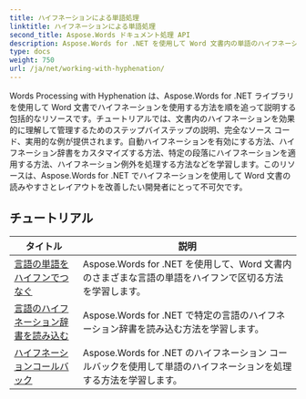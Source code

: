 ```yaml
---
title: ハイフネーションによる単語処理
linktitle: ハイフネーションによる単語処理
second_title: Aspose.Words ドキュメント処理 API
description: Aspose.Words for .NET を使用して Word 文書内の単語のハイフネーションを管理する方法を学びます。完全なチュートリアルと実用的な例が含まれています。
type: docs
weight: 750
url: /ja/net/working-with-hyphenation/
---
```

Words Processing with Hyphenation は、Aspose.Words for .NET ライブラリを使用して Word 文書でハイフネーションを使用する方法を順を追って説明する包括的なリソースです。チュートリアルでは、文書内のハイフネーションを効果的に理解して管理するためのステップバイステップの説明、完全なソース コード、実用的な例が提供されます。自動ハイフネーションを有効にする方法、ハイフネーション辞書をカスタマイズする方法、特定の段落にハイフネーションを適用する方法、ハイフネーション例外を処理する方法などを学習します。このリソースは、Aspose.Words for .NET でハイフネーションを使用して Word 文書の読みやすさとレイアウトを改善したい開発者にとって不可欠です。

 ## チュートリアル
| タイトル | 説明 |
| --- | --- |
| [言語の単語をハイフンでつなぐ](./hyphenate-words-of-languages/) | Aspose.Words for .NET を使用して、Word 文書内のさまざまな言語の単語をハイフンで区切る方法を学習します。 |
| [言語のハイフネーション辞書を読み込む](./load-hyphenation-dictionary-for-language/) |Aspose.Words for .NET で特定の言語のハイフネーション辞書を読み込む方法を学習します。 |
| [ハイフネーションコールバック](./hyphenation-callback/) | Aspose.Words for .NET のハイフネーション コールバックを使用して単語のハイフネーションを処理する方法を学習します。 |
